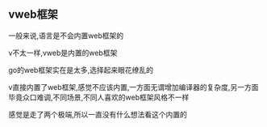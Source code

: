 ## vweb框架

一般来说,语言是不会内置web框架的

v不太一样,vweb是内置的web框架

go的web框架实在是太多,选择起来眼花缭乱的

v直接内置了web框架,感觉不应该内置,一方面无谓增加编译器的复杂度,另一方面毕竟众口难调,不同场景,不同人喜欢的web框架风格不一样

感觉是走了两个极端,所以一直没有什么想法看这个内置的



